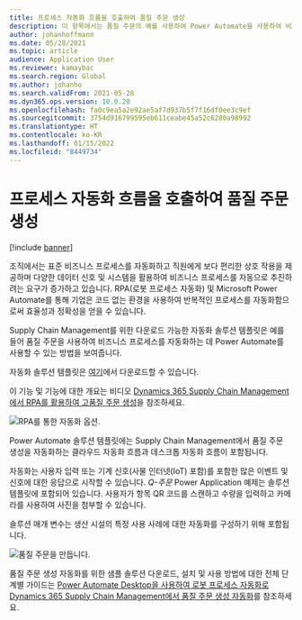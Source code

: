 ```yaml
---
title: 프로세스 자동화 흐름을 호출하여 품질 주문 생성
description: 이 항목에서는 품질 주문의 예를 사용하여 Power Automate을 사용하여 비즈니스 프로세스를 자동화하기 위한 리소스를 제공합니다.
author: johanhoffmann
ms.date: 05/28/2021
ms.topic: article
audience: Application User
ms.reviewer: kamaybac
ms.search.region: Global
ms.author: johanho
ms.search.validFrom: 2021-05-28
ms.dyn365.ops.version: 10.0.20
ms.openlocfilehash: fa0c9ea5a2e92ae5af7d937b5f7f16df0ee3c9ef
ms.sourcegitcommit: 3754d916799595eb611ceabe45a52c6280a98992
ms.translationtype: HT
ms.contentlocale: ko-KR
ms.lasthandoff: 01/15/2022
ms.locfileid: "8449734"
---
```

# <a name="invoke-process-automation-flows-to-create-quality-orders"></a>프로세스 자동화 흐름을 호출하여 품질 주문 생성

[!include [banner](../includes/banner.md)]

조직에서는 표준 비즈니스 프로세스를 자동화하고 직원에게 보다 편리한 상호 작용을 제공하며 다양한 데이터 신호 및 시스템을 활용하여 비즈니스 프로세스를 자동으로 추진하려는 요구가 증가하고 있습니다. RPA(로봇 프로세스 자동화) 및 Microsoft Power Automate를 통해 기업은 코드 없는 환경을 사용하여 반복적인 프로세스를 자동화함으로써 효율성과 정확성을 얻을 수 있습니다.

Supply Chain Management를 위한 다운로드 가능한 자동화 솔루션 템플릿은 예를 들어 품질 주문을 사용하여 비즈니스 프로세스를 자동화하는 데 Power Automate를 사용할 수 있는 방법을 보여줍니다.

자동화 솔루션 템플릿은 [여기](https://aka.ms/D365SCMQualityOrderRPASolution)에서 다운로드할 수 있습니다.

이 기능 및 기능에 대한 개요는 비디오 [Dynamics 365 Supply Chain Management에서 RPA를 활용하여 고품질 주문 생성](https://www.youtube.com/watch?v=LFbzJ6-H89w)을 참조하세요.

![RPA를 통한 자동화 옵션.](media/rpa-automation-options.png "RPA를 통한 자동화 옵션")

Power Automate 솔루션 템플릿에는 Supply Chain Management에서 품질 주문 생성을 자동화하는 클라우드 자동화 흐름과 데스크톱 자동화 흐름이 포함됩니다.

자동화는 사용자 입력 또는 기계 신호(사물 인터넷(IoT) 포함)를 포함한 많은 이벤트 및 신호에 대한 응답으로 시작할 수 있습니다. *Q-주문* Power Application 예제는 솔루션 템플릿에 포함되어 있습니다. 사용자가 항목 QR 코드를 스캔하고 수량을 입력하고 카메라를 사용하여 사진을 첨부할 수 있습니다.

솔루션 매개 변수는 생산 시설의 특정 사용 사례에 대한 자동화를 구성하기 위해 포함됩니다.

![품질 주문을 만듭니다.](media/rpa-create-quality-roder.png "품질 주문 생성")

품질 주문 생성 자동화를 위한 샘플 솔루션 다운로드, 설치 및 사용 방법에 대한 전체 단계별 가이드는 [Power Automate Desktop을 사용하여 로봇 프로세스 자동화로 Dynamics 365 Supply Chain Management에서 품질 주문 생성 자동화](/power-automate/desktop-flows/dynamics365-scm-rpa)를 참조하세요.

